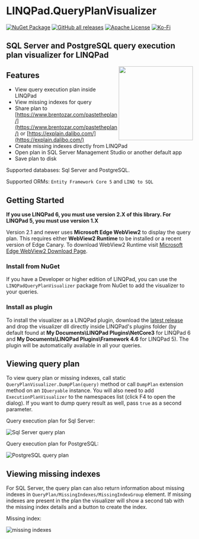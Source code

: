 # LINQPad.QueryPlanVisualizer

[![NuGet Package](https://img.shields.io/nuget/dt/LINQPadQueryPlanVisualizer.svg?label=LINQPadQueryPlanVisualizer&style=flat-square&logo=NuGet)](https://www.nuget.org/packages/LINQPadQueryPlanVisualizer/)
[![GitHub all releases](https://img.shields.io/github/downloads/Giorgi/LINQPad.QueryPlanVisualizer/total?logo=github&style=flat-square)](https://github.com/Giorgi/LINQPad.QueryPlanVisualizer/releases)
[![Apache License](https://img.shields.io/badge/License-Apache%202.0-blue.svg?style=flat-square&logo=Apache)](License.md)
[![Ko-Fi](https://img.shields.io/static/v1?style=flat-square&message=Support%20the%20Project&color=success&style=plastic&logo=ko-fi&label=$$)](https://ko-fi.com/U6U81LHU8)

## SQL Server and PostgreSQL query execution plan visualizer for LINQPad

<img align="right" width="200" height="200" src="IconSmall.png">

## Features

* View query execution plan inside LINQPad
* View missing indexes for query
* Share plan to [https://www.brentozar.com/pastetheplan/](https://www.brentozar.com/pastetheplan/) or [https://explain.dalibo.com/](https://explain.dalibo.com/)
* Create missing indexes directly from LINQPad
* Open plan in SQL Server Management Studio or another default app
* Save plan to disk

Supported databases: Sql Server and PostgreSQL.

Supported ORMs: `Entity Framework Core 5` and `LINQ to SQL`

## Getting Started

**If you use LINQPad 6, you must use version 2.X of this library. For LINQPad 5, you must use version 1.X**

Version 2.1 and newer uses **Microsoft Edge WebView2** to display the query plan. This requires either **WebView2 Runtime** to be installed or a recent version of Edge Canary. To download WebView2 Runtime visit [Microsoft Edge WebView2 Download Page](https://developer.microsoft.com/en-us/microsoft-edge/webview2/).

### Install from NuGet

If you have a Developer or higher edition of LINQPad, you can use the `LINQPadQueryPlanVisualizer` package from NuGet
to add the visualizer to your queries.

### Install as plugin

To install the visualizer as a LINQPad plugin, download the [latest release](https://github.com/Giorgi/QueryPlanVisualizer/releases/latest) and drop the visualizer dll directly inside LINQPad's plugins folder (by default found at **My Documents\LINQPad Plugins\NetCore3** for LINQPad 6 and **My Documents\LINQPad Plugins\Framework 4.6** for LINQPad 5). The plugin will be automatically available in all your queries.

## Viewing query plan

To view query plan or missing indexes, call static `QueryPlanVisualizer.DumpPlan(query)` method or call `DumpPlan` extension method on an `IQueryable` instance. You will also need to add `ExecutionPlanVisualizer` to the namespaces list (click F4 to open the dialog). If you want to dump query result as well, pass `true` as a second parameter.

Query execution plan for Sql Server:

![Sql Server query plan](screenshots/Query%20Plan.PNG "Query execution plan inside LINQPad")

Query execution plan for PostgreSQL:

![PostgreSQL query plan](screenshots/Postgres%20Query%20Plan.PNG "Query execution plan inside LINQPad")

## Viewing missing indexes

For SQL Server, the query plan can also return information about missing indexes in `QueryPlan/MissingIndexes/MissingIndexGroup` element. If missing indexes are present in the plan the visualizer will show a second tab with the missing index details and a button to create the index.

Missing index:

![missing indexes](screenshots/Missing%20Index.PNG "Missing index")
